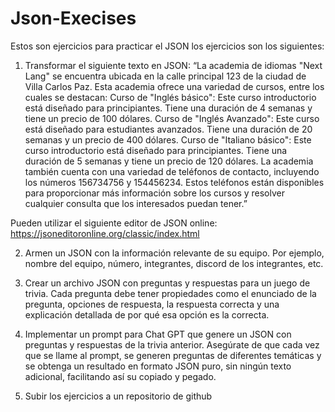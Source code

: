 # Json-Execises
Estos son ejercicios para practicar el JSON 
los ejercicios son los siguientes:

1) Transformar el siguiente texto en JSON:
“La academia de idiomas "Next Lang" se encuentra ubicada en la calle principal 123 de la ciudad de Villa Carlos Paz. Esta academia ofrece una variedad de cursos, entre los cuales se destacan:
Curso de "Inglés básico": Este curso introductorio está diseñado para principiantes. Tiene una duración de 4 semanas y tiene un precio de 100 dólares.
Curso de "Inglés Avanzado": Este curso está diseñado para estudiantes avanzados. Tiene una duración de 20 semanas y un precio de 400 dólares.
Curso de "Italiano básico": Este curso introductorio está diseñado para principiantes. Tiene una duración de 5 semanas y tiene un precio de 120 dólares.
La academia también cuenta con una variedad de teléfonos de contacto, incluyendo los números 156734756 y 154456234. Estos teléfonos están disponibles para proporcionar más información sobre los cursos y resolver cualquier consulta que los interesados puedan tener.”

Pueden utilizar el siguiente editor de JSON online: https://jsoneditoronline.org/classic/index.html

2) Armen un JSON con la información relevante de su equipo. Por ejemplo, nombre del equipo, número, integrantes, discord de los integrantes, etc.

3) Crear un archivo JSON con preguntas y respuestas para un juego de trivia. Cada pregunta debe tener propiedades como el enunciado de la pregunta, opciones de respuesta, la respuesta correcta y una explicación detallada de por qué esa opción es la correcta.

4) Implementar un prompt para Chat GPT que genere un JSON con preguntas y respuestas de la trivia anterior. Asegúrate de que cada vez que se llame al prompt, se generen preguntas de diferentes temáticas y se obtenga un resultado en formato JSON puro, sin ningún texto adicional, facilitando así su copiado y pegado.

5) Subir los ejercicios a un repositorio de github
